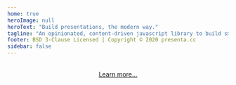 ```yaml
---
home: true
heroImage: null
heroText: "Build presentations, the modern way."
tagline: "An opinionated, content-driven javascript library to build smart presentations in no time."
footer: BSD 3-Clause Licensed | Copyright © 2020 presenta.cc
sidebar: false
---
```


<div style="margin-top:2rem;"></div>

<pDemo00 />

<header class="hero">
<p class="action">
<a href="/overview/" class="nav-link action-button">
  Learn more...
</a></p>
</header>
